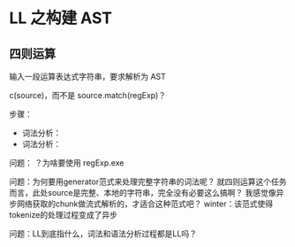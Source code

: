 # LL 之构建 AST

## 四则运算

输入一段运算表达式字符串，要求解析为 AST

c(source)，而不是 source.match(regExp)？

步骤：

- 词法分析：
- 词法分析：

问题：
？为啥要使用 regExp.exe

问题：为何要用generator范式来处理完整字符串的词法呢？
就四则运算这个任务而言，此处source是完整、本地的字符串，完全没有必要这么搞啊？
我感觉像异步网络获取的chunk做流式解析的，才适合这种范式吧？
winter：该范式使得tokenize的处理过程变成了异步

问题：LL到底指什么，词法和语法分析过程都是LL吗？